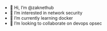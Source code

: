 - 👋 Hi, I’m @zaknethub
- 👀 I’m interested in network security
- 🌱 I’m currently learning docker
- 💞️ I’m looking to collaborate on devops opsec 


<!---
zaknethub/zaknethub is a ✨ special ✨ repository because its `README.md` (this file) appears on your GitHub profile.
You can click the Preview link to take a look at your changes.
--->
